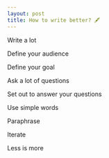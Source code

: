 ```yaml
---
layout: post
title: How to write better? 🖋️
---
```


Write a lot

Define your audience 

Define your goal 

Ask a lot of questions 

Set out to answer your questions

Use simple words 

Paraphrase

Iterate

Less is more 

